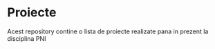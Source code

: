 # Proiecte
Acest repository contine o lista de proiecte realizate pana in prezent la disciplina PNI
